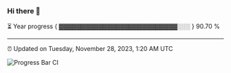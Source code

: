 ### Hi there 👋

⏳ Year progress { ▓▓▓▓▓▓▓▓▓▓▓▓▓▓▓▓▓▓▓▓▓▓▓▓▓▓▓░░░ } 90.70 %

---

⏰ Updated on Tuesday, November 28, 2023, 1:20 AM UTC

![Progress Bar CI](https://github.com/arthurbuhl/arthurbuhl/workflows/Progress%20Bar%20CI/badge.svg)
